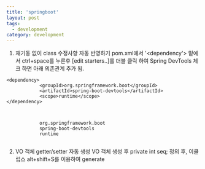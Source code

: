 ```yaml
---
title: 'springboot'
layout: post
tags:
  - development
category: development
---
```


1) 재기동 없이 class 수정사항 자동 반영하기
pom.xml에서  '<dependency'> 밑에서 ctrl+space를 누른후 [edit starters..]를 더블 클릭 하여 Spring DevTools 체크 하면 아래 의존관계 추가 됨.

```
<dependency>
			<groupId>org.springframework.boot</groupId>
			<artifactId>spring-boot-devtools</artifactId>
			<scope>runtime</scope>
</dependency>
```

<pre><code>
 <dependency>
			<groupId>org.springframework.boot</groupId>
			<artifactId>spring-boot-devtools</artifactId>
			<scope>runtime</scope>
 </dependency>
</code></pre>

2) VO 객체 getter/setter 자동 생성
VO 객체 생성 후 private int seq; 정의 후,
이클립스 alt+shift+S를 이용하여 generate